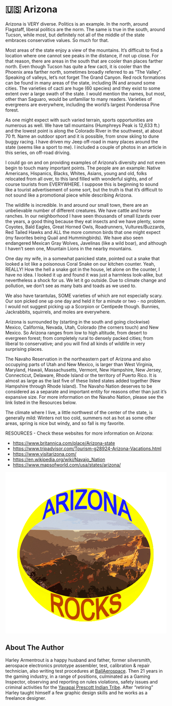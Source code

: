 # 🇺🇸 Arizona

Arizona is VERY diverse. Politics is an example. In the north, around Flagstaff, liberal politics
are the norm. The same is true in the south, around Tucson, while most, but definitely not all
of the middle of the state embraces conservative values. So much for that.

Most areas of the state enjoy a view of the mountains. It’s difficult to find a location where
one cannot see peaks in the distance, if not up close. For that reason, there are areas in the
south that are cooler than places farther north. Even though Tucson has quite a few cacti, it is
cooler than the Phoenix area farther north, sometimes broadly referred to as “The Valley”.
Speaking of valleys, let’s not forget The Grand Canyon. Red rock formations can be found in
many areas of the state, including IN and around some cities. The varieties of cacti are huge
(60 species) and they exist to some extent over a large swath of the state. I would mention the
names, but most, other than Saguaro, would be unfamiliar to many readers. Varieties of
evergreens are everywhere, including the world’s largest Ponderosa Pine forest.

As one might expect with such varied terrain, sports opportunities are numerous as well. We
have tall mountains (Humphreys Peak is 12,633 ft.) and the lowest point is along the Colorado
River in the southwest, at about 70 ft. Name an outdoor sport and it is possible, from snow
skiing to dune buggy racing. I have driven my Jeep off-road in many places around the state
(seems like a sport to me). I included a couple of photos in an article in this series, on off-road
driving.

I could go on and on providing examples of Arizona’s diversity and not even begin to touch
many important points. The people are an example: Native Americans, Hispanics, Blacks,
Whites, Asians, young and old, folks relocated from all over, to this land filled with wonderful
sights, and of course tourists from EVERYWHERE. I suppose this is beginning to sound like a
tourist advertisement of some sort, but the truth is that it’s difficult to not sound like a
promotional piece while describing Arizona.

The wildlife is incredible. In and around our small town, there are an unbelievable number of
different creatures. We have cattle and horse ranches. In our neighborhood I have seen
thousands of small lizards over the years, a good thing because they eat insects and we have
plenty, some Coyotes, Bald Eagles, Great Horned Owls, Roadrunners, Vultures/Buzzards, Red
Tailed Hawks and ALL the more common birds that one might expect (my favorites being Quail
and Hummingbirds). We have also seen endangered Mexican Gray Wolves, Javelinas (like a
wild boar), and although I haven’t seen one, Mountain Lions in the nearby mountains.

One day my wife, in a somewhat panicked state, pointed out a snake that looked a lot like a
poisonous Coral Snake on our kitchen counter. Yeah, REALLY! How the hell a snake got in the
house, let alone on the counter, I have no idea. I looked it up and found it was just a harmless
look-alike, but nevertheless a shock for us. We let it go outside. Due to climate change and
pollution, we don’t see as many bats and toads as we used to.

We also have tarantulas, SOME varieties of which are not especially scary. Our son picked one
up one day and held it for a minute or two - no problem. I would not suggest picking up a
Scorpion or Centipede though. Bunnies, Jackrabbits, squirrels, and moles are everywhere.

Arizona is surrounded by (starting in the south and going clockwise) Mexico, California,
Nevada, Utah, Colorado (the corners touch) and New Mexico. So Arizona ranges from low to
high altitude, from desert to evergreen forest; from completely rural to densely packed cities;
from liberal to conservative; and you will find all kinds of wildlife in very surprising places.

The Navaho Reservation in the northeastern part of Arizona and also occupying parts of Utah
and New Mexico, is larger than West Virginia, Maryland, Hawaii, Massachusetts, Vermont,
New Hampshire, New Jersey, Connecticut, Delaware, Rhode Island or the territory of Puerto
Rico. It is almost as large as the last five of these listed states added together (New
Hampshire through Rhode Island). The Navaho Nation deserves to be considered as a
separate and important entity for reasons other than just it’s expansive size. For more
information on the Navaho Nation, please see the link listed in the Resources below.

The climate where I live, a little northwest of the center of the state, is generally mild:
Winters not too cold, summers not as hot as some other areas, spring is nice but windy, and
so fall is my favorite.

RESOURCES - Check these websites for more information on Arizona:

- <https://www.britannica.com/place/Arizona-state>
- <https://www.tripadvisor.com/Tourism-g28924-Arizona-Vacations.html>
- <https://www.visitarizona.com/>
- <https://en.wikipedia.org/wiki/Navajo_Nation>
- <https://www.mapsofworld.com/usa/states/arizona/>

![arizona](_static/images/Arizona_Logo.png)

## About The Author

Harley Armentrout is a happy husband and father, former silversmith, aerospace
electronics prototype assembler, test, calibration & repair technician, also
writing test procedures at [BallAerospace](https://www.ball.com/aerospace). Then
21 years in the gaming industry, in a range of positions, culminated as a Gaming
Inspector, observing and reporting on rules violations, safety issues and
criminal activities for the
[Yavapai Prescott Indian Tribe](https://buckyscasino.com/). After “retiring”
Harley taught himself a few graphic design skills and he works as a freelance
designer.
